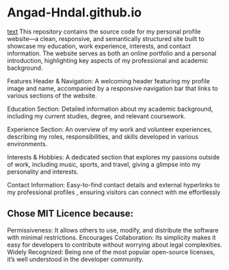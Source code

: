 # Angad-Hndal.github.io
[text](https://angad-hndal.github.io/)
This repository contains the source code for my personal profile website—a clean, responsive, and semantically structured site built to showcase my education, work experience, interests, and contact information. The website serves as both an online portfolio and a personal introduction, highlighting key aspects of my professional and academic background.

Features
Header & Navigation:
A welcoming header featuring my profile image and name, accompanied by a responsive navigation bar that links to various sections of the website.

Education Section:
Detailed information about my academic background, including my current studies, degree, and relevant coursework.

Experience Section:
An overview of my work and volunteer experiences, describing my roles, responsibilities, and skills developed in various environments.

Interests & Hobbies:
A dedicated section that explores my passions outside of work, including music, sports, and travel, giving a glimpse into my personality and interests.

Contact Information:
Easy-to-find contact details and external hyperlinks to my professional profiles , ensuring visitors can connect with me effortlessly

## Chose MIT Licence because:
Permissiveness: It allows others to use, modify, and distribute the software with minimal restrictions.
Encourages Collaboration: Its simplicity makes it easy for developers to contribute without worrying about legal complexities.
Widely Recognized: Being one of the most popular open-source licenses, it’s well understood in the developer community.